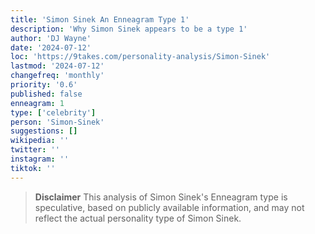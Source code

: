 ```yaml
---
title: 'Simon Sinek An Enneagram Type 1'
description: 'Why Simon Sinek appears to be a type 1'
author: 'DJ Wayne'
date: '2024-07-12'
loc: 'https://9takes.com/personality-analysis/Simon-Sinek'
lastmod: '2024-07-12'
changefreq: 'monthly'
priority: '0.6'
published: false
enneagram: 1
type: ['celebrity']
person: 'Simon-Sinek'
suggestions: []
wikipedia: ''
twitter: ''
instagram: ''
tiktok: ''
---
```


<p class="firstLetter"></p>

> **Disclaimer** This analysis of Simon Sinek's Enneagram type is speculative, based on publicly available information, and may not reflect the actual personality type of Simon Sinek.
